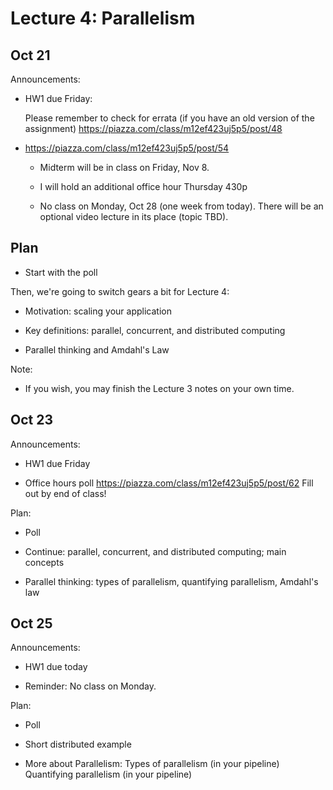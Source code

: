 # Lecture 4: Parallelism

## Oct 21

Announcements:

- HW1 due Friday:

    Please remember to check for errata (if you have an old version of the assignment)
    https://piazza.com/class/m12ef423uj5p5/post/48

- https://piazza.com/class/m12ef423uj5p5/post/54

  + Midterm will be in class on Friday, Nov 8.

  + I will hold an additional office hour Thursday 430p

  + No class on Monday, Oct 28 (one week from today).
  There will be an optional video lecture in its place (topic TBD).

## Plan

- Start with the poll

Then, we're going to switch gears a bit for Lecture 4:

- Motivation: scaling your application

- Key definitions: parallel, concurrent, and distributed computing

- Parallel thinking and Amdahl's Law

Note:

- If you wish, you may finish the Lecture 3 notes on your own time.

## Oct 23

Announcements:

- HW1 due Friday

- Office hours poll
  https://piazza.com/class/m12ef423uj5p5/post/62
  Fill out by end of class!

Plan:

- Poll

- Continue: parallel, concurrent, and distributed computing; main concepts

- Parallel thinking: types of parallelism, quantifying parallelism, Amdahl's law

## Oct 25

Announcements:

- HW1 due today

- Reminder: No class on Monday.

Plan:

- Poll

- Short distributed example

- More about Parallelism:
  Types of parallelism (in your pipeline)
  Quantifying parallelism (in your pipeline)
